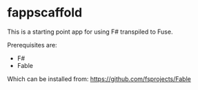 # fappscaffold

This is a starting point app for using F# transpiled to Fuse.

Prerequisites are:

- F#
- Fable

Which can be installed from: https://github.com/fsprojects/Fable
